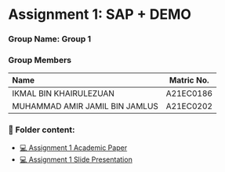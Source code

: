 # Assignment 1: SAP + DEMO
### Group Name: Group 1
### Group Members

| Name                                     | Matric No. |
| :---------------------------------------- | :-------------: |
| IKMAL BIN KHAIRULEZUAN            |A21EC0186      |
| MUHAMMAD AMIR JAMIL BIN JAMLUS              |A21EC0202      |

### 📂 Folder content:
* [💻 Assignment 1 Academic Paper](https://github.com/mikhaiIy/Academic-Paper-EIS-2024/blob/main/Group%201/System%20Analysis%20Program%20Development%20(SAP)%20in%20Enterprise.pdf)
* [💻 Assignment 1  Slide Presentation](https://github.com/mikhaiIy/Academic-Paper-EIS-2024/blob/main/Group%201/Presentation%20SAP%20Group%201.pdf)

